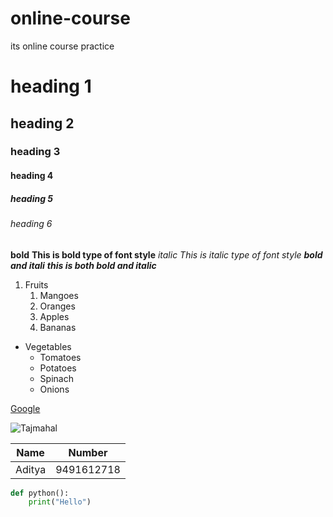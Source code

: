 # online-course
its online course practice
# heading 1
## heading 2
### heading 3
#### heading 4
##### heading 5
###### heading 6

**bold**
**This is bold type of font style**
*italic*
*This is italic type of font style*
***bold and itali***
***this is both bold and italic***

1. Fruits
    1. Mangoes
    2. Oranges
    3. Apples
    4. Bananas

* Vegetables
    * Tomatoes
    * Potatoes
    * Spinach
    * Onions

[Google](https://www.google.co.in/)

![Tajmahal](https://cdn.britannica.com/86/170586-050-AB7FEFAE/Taj-Mahal-Agra-India.jpg)

Name | Number
-----|-------
Aditya|9491612718

```Python
def python():
    print("Hello")
```    
